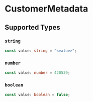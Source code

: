 # CustomerMetadata


## Supported Types

### `string`

```typescript
const value: string = "<value>";
```

### `number`

```typescript
const value: number = 420539;
```

### `boolean`

```typescript
const value: boolean = false;
```

